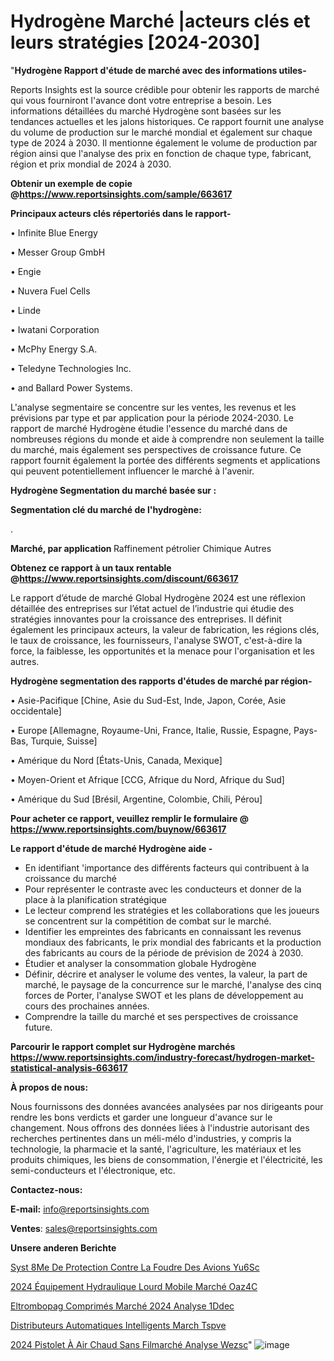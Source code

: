 # Hydrogène Marché |acteurs clés et leurs stratégies [2024-2030]

"<strong>Hydrogène Rapport d'étude de marché avec des informations utiles-</strong>

Reports Insights est la source crédible pour obtenir les rapports de marché qui vous fourniront l'avance dont votre entreprise a besoin. Les informations détaillées du marché Hydrogène sont basées sur les tendances actuelles et les jalons historiques. Ce rapport fournit une analyse du volume de production sur le marché mondial et également sur chaque type de 2024 à 2030. Il mentionne également le volume de production par région ainsi que l'analyse des prix en fonction de chaque type, fabricant, région et prix mondial de 2024 à 2030.

<strong><b>Obtenir un exemple de copie @</b></strong><a href=https://www.reportsinsights.com/sample/663617><strong><b>https://www.reportsinsights.com/sample/663617</b></strong></a>

<b>Principaux acteurs clés répertoriés dans le rapport-</b>

<b> </b>• Infinite Blue Energy

• Messer Group GmbH

• Engie

• Nuvera Fuel Cells

• Linde

• Iwatani Corporation

• McPhy Energy S.A.

• Teledyne Technologies Inc.

• and Ballard Power Systems.

L'analyse segmentaire se concentre sur les ventes, les revenus et les prévisions par type et par application pour la période 2024-2030. Le rapport de marché Hydrogène étudie l'essence du marché dans de nombreuses régions du monde et aide à comprendre non seulement la taille du marché, mais également ses perspectives de croissance future. Ce rapport fournit également la portée des différents segments et applications qui peuvent potentiellement influencer le marché à l'avenir.

<strong>Hydrogène Segmentation du marché basée sur :</strong>

<strong> Segmentation clé du marché de l'hydrogène: </strong>

.

<strong> Marché, par application </strong>
Raffinement pétrolier
Chimique
Autres

<strong><b>Obtenez ce rapport à un taux rentable @</b></strong><a href=https://www.reportsinsights.com/discount/663617><strong><b>https://www.reportsinsights.com/discount/663617</b></strong></a>

Le rapport d’étude de marché Global Hydrogène 2024 est une réflexion détaillée des entreprises sur l’état actuel de l’industrie qui étudie des stratégies innovantes pour la croissance des entreprises. Il définit également les principaux acteurs, la valeur de fabrication, les régions clés, le taux de croissance, les fournisseurs, l'analyse SWOT, c'est-à-dire la force, la faiblesse, les opportunités et la menace pour l'organisation et les autres.

<strong>Hydrogène segmentation des rapports d'études de marché par région-</strong>

• Asie-Pacifique [Chine, Asie du Sud-Est, Inde, Japon, Corée, Asie occidentale]

• Europe [Allemagne, Royaume-Uni, France, Italie, Russie, Espagne, Pays-Bas, Turquie, Suisse]

• Amérique du Nord [États-Unis, Canada, Mexique]

• Moyen-Orient et Afrique [CCG, Afrique du Nord, Afrique du Sud]

• Amérique du Sud [Brésil, Argentine, Colombie, Chili, Pérou]

<strong>Pour acheter ce rapport, veuillez remplir le formulaire @   <a href=https://www.reportsinsights.com/buynow/663617>https://www.reportsinsights.com/buynow/663617</a></strong>

<strong>Le rapport d'étude de marché Hydrogène aide -</strong>
<ul>
  <li>En identifiant 'importance des différents facteurs qui contribuent à la croissance du marché</li>
  <li>Pour représenter le contraste avec les conducteurs et donner de la place à la planification stratégique</li>
  <li>Le lecteur comprend les stratégies et les collaborations que les joueurs se concentrent sur la compétition de combat sur le marché.</li>
  <li>Identifier les empreintes des fabricants en connaissant les revenus mondiaux des fabricants, le prix mondial des fabricants et la production des fabricants au cours de la période de prévision de 2024 à 2030.</li>
  <li>Étudier et analyser la consommation globale Hydrogène</li>
  <li>Définir, décrire et analyser le volume des ventes, la valeur, la part de marché, le paysage de la concurrence sur le marché, l'analyse des cinq forces de Porter, l'analyse SWOT et les plans de développement au cours des prochaines années.</li>
  <li>Comprendre la taille du marché et ses perspectives de croissance future.</li>
</ul>

<strong>Parcourir le rapport complet sur Hydrogène marchés <a href=https://www.reportsinsights.com/industry-forecast/hydrogen-market-statistical-analysis-663617>https://www.reportsinsights.com/industry-forecast/hydrogen-market-statistical-analysis-663617</a></strong>

<strong>À propos de nous:</strong>

Nous fournissons des données avancées analysées par nos dirigeants pour rendre les bons verdicts et garder une longueur d'avance sur le changement. Nous offrons des données liées à l'industrie autorisant des recherches pertinentes dans un méli-mélo d'industries, y compris la technologie, la pharmacie et la santé, l'agriculture, les matériaux et les produits chimiques, les biens de consommation, l'énergie et l'électricité, les semi-conducteurs et l'électronique, etc.

<strong>Contactez-nous:</strong>

<strong>E-mail:</strong> <a href=mailto:info@reportsinsights.com>info@reportsinsights.com</a>

<strong>Ventes</strong>: <a href=mailto:sales@reportsinsights.com>sales@reportsinsights.com</a>

<strong>Unsere anderen Berichte</strong>

<a href=https://www.linkedin.com/pulse/syst%C3%A8me-de-protection-contre-la-foudre-des-avions-yu6sc/>Syst 8Me De Protection Contre La Foudre Des Avions Yu6Sc</a>

<a href=https://www.linkedin.com/pulse/2024-équipement-hydraulique-lourd-mobile-marché-oaz4c/>2024 Équipement Hydraulique Lourd Mobile Marché Oaz4C</a>

<a href=https://www.linkedin.com/pulse/eltrombopag-comprimés-marché-2024-analyse-1ddec/>Eltrombopag Comprimés Marché 2024 Analyse 1Ddec</a>

<a href=https://www.linkedin.com/pulse/distributeurs-automatiques-intelligents-march%C3%A9-tspve/>Distributeurs Automatiques Intelligents March Tspve</a>

<a href=https://www.linkedin.com/pulse/2024-pistolet-à-air-chaud-sans-filmarché-analyse-wezsc/>2024 Pistolet À Air Chaud Sans Filmarché Analyse Wezsc</a>"
![image](https://github.com/daminid12/RImarketreport/assets/158430485/0b4816d0-8d0a-41ff-9da3-53eeb130a390)
